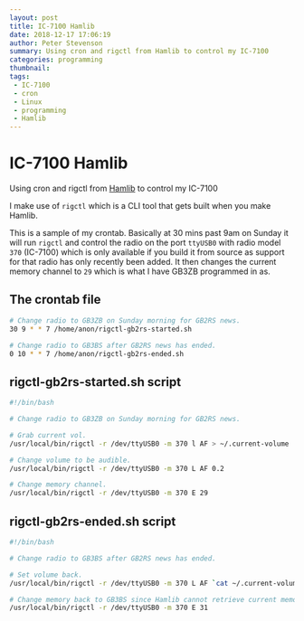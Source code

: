 ```yaml
---
layout: post
title: IC-7100 Hamlib
date: 2018-12-17 17:06:19
author: Peter Stevenson
summary: Using cron and rigctl from Hamlib to control my IC-7100
categories: programming
thumbnail:
tags:
 - IC-7100
 - cron
 - Linux
 - programming
 - Hamlib
---
```


# IC-7100 Hamlib

Using cron and rigctl from [Hamlib](https://github.com/Hamlib/Hamlib) to control my IC-7100

I make use of `rigctl` which is a CLI tool that gets built when you make Hamlib.

This is a sample of my crontab. Basically at 30 mins past 9am on Sunday it will run `rigctl` and control the radio on the port `ttyUSB0` with radio model `370` (IC-7100) which is only available if you build it from source as support for that radio has only recently been added. It then changes the current memory channel to `29` which is what I have GB3ZB programmed in as.

## The crontab file

```sh
# Change radio to GB3ZB on Sunday morning for GB2RS news.
30 9 * * 7 /home/anon/rigctl-gb2rs-started.sh

# Change radio to GB3BS after GB2RS news has ended.
0 10 * * 7 /home/anon/rigctl-gb2rs-ended.sh
```

## rigctl-gb2rs-started.sh script

```sh
#!/bin/bash

# Change radio to GB3ZB on Sunday morning for GB2RS news.

# Grab current vol.
/usr/local/bin/rigctl -r /dev/ttyUSB0 -m 370 l AF > ~/.current-volume

# Change volume to be audible.
/usr/local/bin/rigctl -r /dev/ttyUSB0 -m 370 L AF 0.2

# Change memory channel.
/usr/local/bin/rigctl -r /dev/ttyUSB0 -m 370 E 29
```

## rigctl-gb2rs-ended.sh script

```sh
#!/bin/bash

# Change radio to GB3BS after GB2RS news has ended.

# Set volume back.
/usr/local/bin/rigctl -r /dev/ttyUSB0 -m 370 L AF `cat ~/.current-volume`

# Change memory back to GB3BS since Hamlib cannot retrieve current memory from IC-7100 yet.
/usr/local/bin/rigctl -r /dev/ttyUSB0 -m 370 E 31
```
